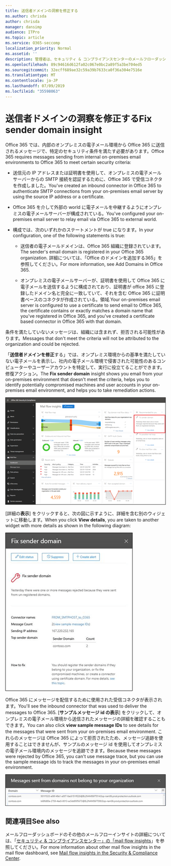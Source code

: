 ```yaml
---
title: 送信者ドメインの洞察を修正する
ms.author: chrisda
author: chrisda
manager: dansimp
audience: ITPro
ms.topic: article
ms.service: O365-seccomp
localization_priority: Normal
ms.assetid: ''
description: 管理者は、セキュリティ & コンプライアンスセンターのメールフローダッシュボードでの送信者ドメインの洞察を修正する方法について説明します。
ms.openlocfilehash: 89c94616d612fa02c067e0bc2a89f5a3be704ed5
ms.sourcegitcommit: 32ecff689ae32c59a39b7633ca0f36a304e7516e
ms.translationtype: MT
ms.contentlocale: ja-JP
ms.lasthandoff: 07/09/2019
ms.locfileid: "35598063"
---
```

# <a name="fix-sender-domain-insight"></a><span data-ttu-id="9ba7b-103">送信者ドメインの洞察を修正する</span><span class="sxs-lookup"><span data-stu-id="9ba7b-103">Fix sender domain insight</span></span>

<span data-ttu-id="9ba7b-104">Office 365 では、内部のオンプレミスの電子メール環境から Office 365 に送信されるメッセージで、特定のセキュリティ条件を満たす必要があります。</span><span class="sxs-lookup"><span data-stu-id="9ba7b-104">Office 365 requires messages sending from internal on-premises email environments to Office 365 to meet certain security criteria:</span></span>

- <span data-ttu-id="9ba7b-105">送信元の IP アドレスまたは証明書を使用して、オンプレミスの電子メールサーバーからの SMTP 接続を認証するために、Office 365 で受信コネクタを作成しました。</span><span class="sxs-lookup"><span data-stu-id="9ba7b-105">You've created an inbound connector in Office 365 to authenticate SMTP connections from your on-premises email server by using the source IP address or a certificate.</span></span>

- <span data-ttu-id="9ba7b-106">Office 365 を介して外部の world に電子メールを中継するようにオンプレミスの電子メールサーバーが構成されている。</span><span class="sxs-lookup"><span data-stu-id="9ba7b-106">You've configured your on-premises email server to relay email via Office 365 to external world.</span></span>

- <span data-ttu-id="9ba7b-107">構成では、次のいずれかのステートメントが true になります。</span><span class="sxs-lookup"><span data-stu-id="9ba7b-107">In your configuration, one of the following statements is true:</span></span>

  - <span data-ttu-id="9ba7b-108">送信者の電子メールドメインは、Office 365 組織に登録されています。</span><span class="sxs-lookup"><span data-stu-id="9ba7b-108">The sender's email domain is registered in your Office 365 organization.</span></span> <span data-ttu-id="9ba7b-109">詳細については、「Office のドメインを追加する365」を参照してください。</span><span class="sxs-lookup"><span data-stu-id="9ba7b-109">For more information, see Add Domains in Office 365.</span></span>

  - <span data-ttu-id="9ba7b-110">オンプレミスの電子メールサーバーが、証明書を使用して Office 365 に電子メールを送信するように構成されており、証明書が office 365 に登録したドメイン名と完全に一致していて、それを含む Office 365 に証明書ベースのコネクタが作成されている。領域.</span><span class="sxs-lookup"><span data-stu-id="9ba7b-110">Your on-premises email server is configured to use a certificate to send email to Office 365, the certificate contains or exactly matches a domain name that you've registered in Office 365, and you've created a certificate based connector in Office 365 with that domain.</span></span> 

<span data-ttu-id="9ba7b-111">条件を満たしていないメッセージは、組織には含まれず、拒否される可能性があります。</span><span class="sxs-lookup"><span data-stu-id="9ba7b-111">Messages that don't meet the criteria will not be attributed to the organization and could be rejected.</span></span>

<span data-ttu-id="9ba7b-112">「**送信者ドメインを修正**する」では、オンプレミス環境からの基準を満たしていない電子メールを表示し、社内の電子メール環境で侵害された可能性のあるコンピューターやユーザーアカウントを特定して、実行に役立てることができます。修復アクション。</span><span class="sxs-lookup"><span data-stu-id="9ba7b-112">The **Fix sender domain** insight shows you email from your on-premises environment that doesn't meet the criteria, helps you to identify potentially compromised machines and user accounts in your on-premises email environment, and helps you to take remediation actions.</span></span>

![セキュリティ & コンプライアンスセンターのメールフローダッシュボードでの送信者ドメインの洞察を修正する](media/sender-domain-insight-selected.png)

<span data-ttu-id="9ba7b-114">[詳細の**表示**] をクリックすると、次の図に示すように、詳細を含む別のウィジェットに移動します。</span><span class="sxs-lookup"><span data-stu-id="9ba7b-114">When you click **View details**, you are taken to another widget with more details as shown in the following diagram:</span></span>

![「送信者ドメインを修正する」の詳細ウィジェット](media/sender-domain-view-details.png)

<span data-ttu-id="9ba7b-116">Office 365 にメッセージを配信するために使用された受信コネクタが表示されます。</span><span class="sxs-lookup"><span data-stu-id="9ba7b-116">You'll see the inbound connector that was used to deliver the messages to Office 365.</span></span> <span data-ttu-id="9ba7b-117">[**サンプルメッセージ id の表示**] をクリックして、オンプレミスの電子メール環境から送信されたメッセージの詳細を確認することもできます。</span><span class="sxs-lookup"><span data-stu-id="9ba7b-117">You can also click **view sample message IDs** to see details for the messages that were sent from your on-premises email environment.</span></span> <span data-ttu-id="9ba7b-118">これらのメッセージは Office 365 によって拒否されたため、メッセージ追跡を使用することはできませんが、サンプルのメッセージ id を使用してオンプレミスの電子メール環境内のメッセージを追跡できます。</span><span class="sxs-lookup"><span data-stu-id="9ba7b-118">Because these messages were rejected by Office 365, you can't use message trace, but you can use the sample message ids to track the messages in your on-premises email environment.</span></span>

![「Fix sender domain insights」のサンプルメッセージ id を表示する](media/sender-domain-view-sample-message-ids.png)

## <a name="see-also"></a><span data-ttu-id="9ba7b-120">関連項目</span><span class="sxs-lookup"><span data-stu-id="9ba7b-120">See also</span></span>

<span data-ttu-id="9ba7b-121">メールフローダッシュボードのその他のメールフローインサイトの詳細については、「[セキュリティ & コンプライアンスセンター」の「mail flow insights](mail-flow-insights-v2.md)」を参照してください。</span><span class="sxs-lookup"><span data-stu-id="9ba7b-121">For more information about other mail flow insights in the mail flow dashboard, see [Mail flow insights in the Security & Compliance Center](mail-flow-insights-v2.md).</span></span>
